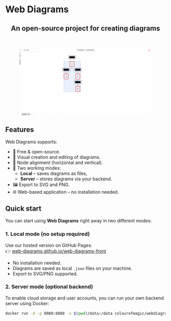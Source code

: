 # Web Diagrams

<div align="center">
  <h2>
    An open-source project for creating diagrams </br>
  </h2>
</div>

<br />

<div align="center">
  <figure>
    <a href="https://excalidraw.com" target="_blank" rel="noopener">
      <img src="./src/shared/img/image 8298.png" alt="Product showcase" />
    </a>
  </figure>
</div>

## Features

Web Diagrams supports:

- 💯&nbsp;Free & open-source.
- 🧩&nbsp;Visual creation and editing of diagrams.
- 📐&nbsp;Node alignment (horizontal and vertical).
- 💾&nbsp;Two working modes:
  - **Local** – saves diagrams as files,
  - **Server** – stores diagrams via your backend.
- 🖼️&nbsp;Export to SVG and PNG.
- 🌐&nbsp;Web-based application – no installation needed.

## Quick start

You can start using **Web Diagrams** right away in two different modes:

### 1. Local mode (no setup required)

Use our hosted version on GitHub Pages:  
👉 [web-diagrams.github.io/web-diagrams-front](https://web-diagrams.github.io/web-diagrams-front/)

- No installation needed.
- Diagrams are saved as local `.json` files on your machine.
- Export to SVG/PNG supported.

### 2. Server mode (optional backend)

To enable cloud storage and user accounts, you can run your own backend server using Docker:

```bash
docker run -d -p 8080:8080 -v $(pwd)/data:/data colourofmagic/webdiagrams-back:latest
```